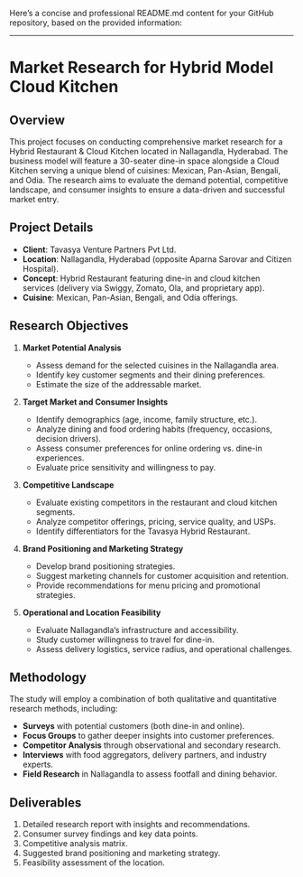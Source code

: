 Here’s a concise and professional README.md content for your GitHub repository, based on the provided information:

---

# Market Research for Hybrid Model Cloud Kitchen

## Overview

This project focuses on conducting comprehensive market research for a Hybrid Restaurant & Cloud Kitchen located in Nallagandla, Hyderabad. The business model will feature a 30-seater dine-in space alongside a Cloud Kitchen serving a unique blend of cuisines: Mexican, Pan-Asian, Bengali, and Odia. The research aims to evaluate the demand potential, competitive landscape, and consumer insights to ensure a data-driven and successful market entry.

## Project Details

- **Client**: Tavasya Venture Partners Pvt Ltd.
- **Location**: Nallagandla, Hyderabad (opposite Aparna Sarovar and Citizen Hospital).
- **Concept**: Hybrid Restaurant featuring dine-in and cloud kitchen services (delivery via Swiggy, Zomato, Ola, and proprietary app).
- **Cuisine**: Mexican, Pan-Asian, Bengali, and Odia offerings.

## Research Objectives

1. **Market Potential Analysis**
   - Assess demand for the selected cuisines in the Nallagandla area.
   - Identify key customer segments and their dining preferences.
   - Estimate the size of the addressable market.

2. **Target Market and Consumer Insights**
   - Identify demographics (age, income, family structure, etc.).
   - Analyze dining and food ordering habits (frequency, occasions, decision drivers).
   - Assess consumer preferences for online ordering vs. dine-in experiences.
   - Evaluate price sensitivity and willingness to pay.

3. **Competitive Landscape**
   - Evaluate existing competitors in the restaurant and cloud kitchen segments.
   - Analyze competitor offerings, pricing, service quality, and USPs.
   - Identify differentiators for the Tavasya Hybrid Restaurant.

4. **Brand Positioning and Marketing Strategy**
   - Develop brand positioning strategies.
   - Suggest marketing channels for customer acquisition and retention.
   - Provide recommendations for menu pricing and promotional strategies.

5. **Operational and Location Feasibility**
   - Evaluate Nallagandla’s infrastructure and accessibility.
   - Study customer willingness to travel for dine-in.
   - Assess delivery logistics, service radius, and operational challenges.

## Methodology

The study will employ a combination of both qualitative and quantitative research methods, including:

- **Surveys** with potential customers (both dine-in and online).
- **Focus Groups** to gather deeper insights into customer preferences.
- **Competitor Analysis** through observational and secondary research.
- **Interviews** with food aggregators, delivery partners, and industry experts.
- **Field Research** in Nallagandla to assess footfall and dining behavior.

## Deliverables

1. Detailed research report with insights and recommendations.
2. Consumer survey findings and key data points.
3. Competitive analysis matrix.
4. Suggested brand positioning and marketing strategy.
5. Feasibility assessment of the location.
